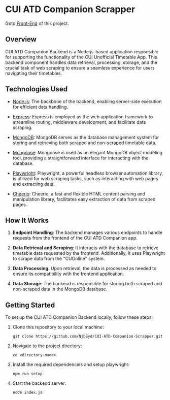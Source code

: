 # CUI ATD Companion Scrapper

Goto [Front-End](https://github.com/NjbSyd/CUI-ATD-Companion) of this project.
## Overview

CUI ATD Companion Backend is a Node.js-based application responsible for supporting the functionality of the CUI Unofficial Timetable App. This backend component handles data retrieval, processing, storage, and the crucial task of web scraping to ensure a seamless experience for users navigating their timetables.

## Technologies Used

- [Node.js](https://nodejs.org/en/docs): The backbone of the backend, enabling server-side execution for efficient data handling.

- [Express](https://expressjs.com/): Express is employed as the web application framework to streamline routing, middleware development, and facilitate data scraping.

- [MongoDB](https://docs.mongodb.com/): MongoDB serves as the database management system for storing and retrieving both scraped and non-scraped timetable data.

- [Mongoose](https://mongoosejs.com/): Mongoose is used as an elegant MongoDB object modeling tool, providing a straightforward interface for interacting with the database.

- [Playwright](https://playwright.dev/docs/intro): Playwright, a powerful headless browser automation library, is utilized for web scraping tasks, such as interacting with web pages and extracting data.

- [Cheerio](https://cheerio.js.org/docs/intro): Cheerio, a fast and flexible HTML content parsing and manipulation library, facilitates easy extraction of data from scraped pages.

## How It Works

1. **Endpoint Handling**: The backend manages various endpoints to handle requests from the frontend of the CUI ATD Companion app.

2. **Data Retrieval and Scraping**: It interacts with the database to retrieve timetable data requested by the frontend. Additionally, it uses Playwright to scrape data from the "CUOnline" system.

3. **Data Processing**: Upon retrieval, the data is processed as needed to ensure its compatibility with the frontend application.

4. **Data Storage**: The backend is responsible for storing both scraped and non-scraped data in the MongoDB database.

## Getting Started

To set up the CUI ATD Companion Backend locally, follow these steps:

1. Clone this repository to your local machine:

    ```
    git clone https://github.com/NjbSyd/CUI-ATD-Companion-Scrapper.git
    ```

2. Navigate to the project directory:

    ```
    cd <directory-name>
    ```

3. Install the required dependencies and setup playwright:

    ```
    npm run setup
    ```

4. Start the backend server:

    ```
    node index.js
    ```
